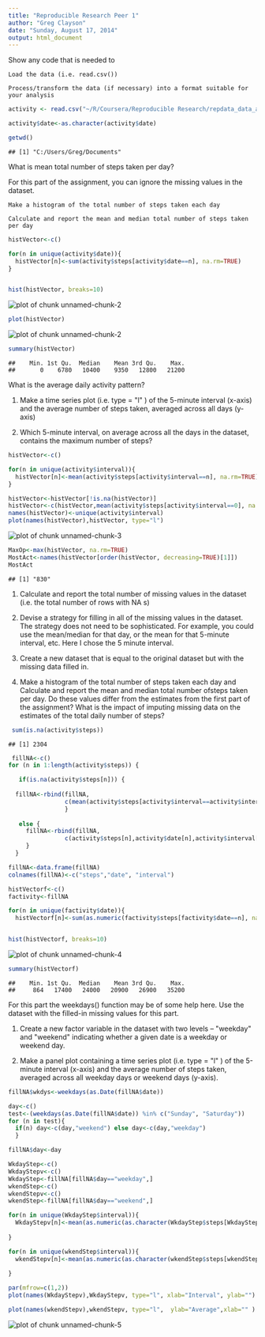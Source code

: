 ```yaml
---
title: "Reproducible Research Peer 1"
author: "Greg Clayson"
date: "Sunday, August 17, 2014"
output: html_document
---
```

Show any code that is needed to

    Load the data (i.e. read.csv())

    Process/transform the data (if necessary) into a format suitable for your analysis



```r
activity <- read.csv("~/R/Coursera/Reproducible Research/repdata_data_activity/activity.csv")

activity$date<-as.character(activity$date)

getwd()
```

```
## [1] "C:/Users/Greg/Documents"
```
What is mean total number of steps taken per day?

For this part of the assignment, you can ignore the missing values in the dataset.

    Make a histogram of the total number of steps taken each day

    Calculate and report the mean and median total number of steps taken per day



```r
histVector<-c()

for(n in unique(activity$date)){
  histVector[n]<-sum(activity$steps[activity$date==n], na.rm=TRUE)
}


hist(histVector, breaks=10)
```

![plot of chunk unnamed-chunk-2](figure/unnamed-chunk-21.png) 

```r
plot(histVector)
```

![plot of chunk unnamed-chunk-2](figure/unnamed-chunk-22.png) 

```r
summary(histVector)
```

```
##    Min. 1st Qu.  Median    Mean 3rd Qu.    Max. 
##       0    6780   10400    9350   12800   21200
```

What is the average daily activity pattern?  
1. Make a time series plot (i.e. type = "l" ) of the 5-minute interval (x-axis) and the average number of steps taken, averaged across
all days (y-axis)

2. Which 5-minute interval, on average across all the days in the dataset, contains the maximum number of steps?

```r
histVector<-c()

for(n in unique(activity$interval)){
  histVector[n]<-mean(activity$steps[activity$interval==n], na.rm=TRUE)
}

histVector<-histVector[!is.na(histVector)]
histVector<-c(histVector,mean(activity$steps[activity$interval==0], na.rm=TRUE))
names(histVector)<-unique(activity$interval)
plot(names(histVector),histVector, type="l")
```

![plot of chunk unnamed-chunk-3](figure/unnamed-chunk-3.png) 

```r
MaxOp<-max(histVector, na.rm=TRUE)
MostAct<-names(histVector[order(histVector, decreasing=TRUE)[1]])
MostAct
```

```
## [1] "830"
```

1. Calculate and report the total number of missing values in the dataset (i.e. the total number of rows with NA s)

2. Devise a strategy for filling in all of the missing values in the dataset. The strategy does not need to be sophisticated. For example, you could use the mean/median for that day, or the mean for that 5-minute interval, etc.  Here I chose the 5 minute interval.

3. Create a new dataset that is equal to the original dataset but with the missing data filled in.

4. Make a histogram of the total number of steps taken each day and Calculate and report the mean and median total number ofsteps taken per day. Do these values differ from the estimates from the first part of the assignment? What is the impact of imputing missing data on the estimates of the total daily number of steps?



```r
 sum(is.na(activity$steps))
```

```
## [1] 2304
```

```r
 fillNA<-c()
for (n in 1:length(activity$steps)) {

   if(is.na(activity$steps[n])) {
     
  fillNA<-rbind(fillNA, 
                c(mean(activity$steps[activity$interval==activity$interval[1]], na.rm=TRUE),activity$date[n],activity$interval[n]))
                }
  
   else {
     fillNA<-rbind(fillNA,
                c(activity$steps[n],activity$date[n],activity$interval[n]))
     }
  }

fillNA<-data.frame(fillNA)
colnames(fillNA)<-c("steps","date", "interval")

histVectorf<-c()
factivity<-fillNA

for(n in unique(factivity$date)){
  histVectorf[n]<-sum(as.numeric(factivity$steps[factivity$date==n], na.rm=TRUE))}


hist(histVectorf, breaks=10)
```

![plot of chunk unnamed-chunk-4](figure/unnamed-chunk-4.png) 

```r
summary(histVectorf)
```

```
##    Min. 1st Qu.  Median    Mean 3rd Qu.    Max. 
##     864   17400   24000   20900   26900   35200
```

For this part the weekdays() function may be of some help here. Use the dataset with the filled-in missing values for this part.  

1. Create a new factor variable in the dataset with two levels – "weekday" and "weekend" indicating whether a given date is a weekday or weekend day.  

1. Make a panel plot containing a time series plot (i.e. type = "l" ) of the 5-minute interval (x-axis) and the average number of steps taken, averaged across all weekday days or weekend days (y-axis). 


```r
fillNA$wkdys<-weekdays(as.Date(fillNA$date))

day<-c()
test<-(weekdays(as.Date(fillNA$date)) %in% c("Sunday", "Saturday"))
for (n in test){
  if(n) day<-c(day,"weekend") else day<-c(day,"weekday")  
  }

fillNA$day<-day

WkdayStep<-c()
WkdayStepv<-c()
WkdayStep<-fillNA[fillNA$day=="weekday",]
wkendStep<-c()
wkendStepv<-c()
wkendStep<-fillNA[fillNA$day=="weekend",]

for(n in unique(WkdayStep$interval)){
  WkdayStepv[n]<-mean(as.numeric(as.character(WkdayStep$steps[WkdayStep$interval==n])))
  
}

for(n in unique(wkendStep$interval)){
  wkendStepv[n]<-mean(as.numeric(as.character(wkendStep$steps[wkendStep$interval==n])))
  
}

par(mfrow=c(1,2)) 
plot(names(WkdayStepv),WkdayStepv, type="l", xlab="Interval", ylab="")

plot(names(wkendStepv),wkendStepv, type="l",  ylab="Average",xlab="" )
```

![plot of chunk unnamed-chunk-5](figure/unnamed-chunk-5.png) 
